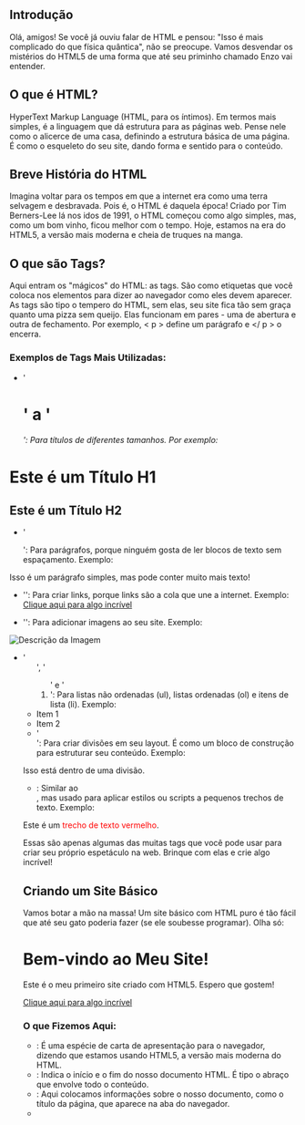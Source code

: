 ## Introdução
Olá, amigos! Se você já ouviu falar de HTML e pensou: "Isso é mais complicado do que física quântica", não se preocupe. Vamos desvendar os mistérios do HTML5 de uma forma que até seu priminho chamado Enzo vai entender.

## O que é HTML?
HyperText Markup Language (HTML, para os íntimos). Em termos mais simples, é a linguagem que dá estrutura para as páginas web. Pense nele como o alicerce de uma casa, definindo a estrutura básica de uma página. É como o esqueleto do seu site, dando forma e sentido para o conteúdo.

## Breve História do HTML
Imagina voltar para os tempos em que a internet era como uma terra selvagem e desbravada. Pois é, o HTML é daquela época! Criado por Tim Berners-Lee lá nos idos de 1991, o HTML começou como algo simples, mas, como um bom vinho, ficou melhor com o tempo. Hoje, estamos na era do HTML5, a versão mais moderna e cheia de truques na manga.

## O que são Tags?
Aqui entram os "mágicos" do HTML: as tags. São como etiquetas que você coloca nos elementos para dizer ao navegador como eles devem aparecer. As tags são tipo o tempero do HTML, sem elas, seu site fica tão sem graça quanto uma pizza sem queijo. Elas funcionam em pares - uma de abertura e outra de fechamento. Por exemplo, < p > define um parágrafo e </ p > o encerra.

### Exemplos de Tags Mais Utilizadas:
- '<h1>' a '<h6>': Para títulos de diferentes tamanhos. Por exemplo:
<h1>Este é um Título H1</h1>
<h2>Este é um Título H2</h2>

- '<p>': Para parágrafos, porque ninguém gosta de ler blocos de texto sem espaçamento. Exemplo:
<p>Isso é um parágrafo simples, mas pode conter muito mais texto!</p>

- '<a>': Para criar links, porque links são a cola que une a internet. Exemplo:
<a href="https://www.exemplo.com">Clique aqui para algo incrível</a>

- '<img>': Para adicionar imagens ao seu site. Exemplo:
<img src="caminho/para/sua/imagem.jpg" alt="Descrição da Imagem">

- '<ul>', '<ol>' e '<li>': Para listas não ordenadas (ul), listas ordenadas (ol) e itens de lista (li). Exemplo:
<ul>
  <li>Item 1</li>
  <li>Item 2</li>
</ul>

- '<div>': Para criar divisões em seu layout. É como um bloco de construção para estruturar seu conteúdo. Exemplo:
<div>
  <p>Isso está dentro de uma divisão.</p>
</div>

- <span>: Similar ao <div>, mas usado para aplicar estilos ou scripts a pequenos trechos de texto. Exemplo:
<p>Este é um <span style="color: red;">trecho de texto vermelho</span>.</p>

Essas são apenas algumas das muitas tags que você pode usar para criar seu próprio espetáculo na web. Brinque com elas e crie algo incrível!

## Criando um Site Básico
Vamos botar a mão na massa! Um site básico com HTML puro é tão fácil que até seu gato poderia fazer (se ele soubesse programar). Olha só:

<!DOCTYPE html>
<html>
<head>
  <title>Meu Site Incrível</title>
</head>
<body>

<h1>Bem-vindo ao Meu Site!</h1>
<p>Este é o meu primeiro site criado com HTML5. Espero que gostem!</p>
<a href="https://www.meuexemplo.com">Clique aqui para algo incrível</a>

</body>
</html>

### O que Fizemos Aqui:

- <!DOCTYPE html>: É uma espécie de carta de apresentação para o navegador, dizendo que estamos usando HTML5, a versão mais moderna do HTML.

- <html>: Indica o início e o fim do nosso documento HTML. É tipo o abraço que envolve todo o conteúdo.

- <head>: Aqui colocamos informações sobre o nosso documento, como o título da página, que aparece na aba do navegador.

- <title>: Define o título da nossa página. É o que aparece na aba do navegador ou na barra de favoritos. No exemplo, "Meu Site Incrível".

- <body>: Aqui é onde a mágica acontece. Colocamos o conteúdo visível do nosso site.

- <h1>, <p>, <a>: São as tags que mencionamos antes. <h1> é um título grande, <p> é um parágrafo e <a> é um link.

- <a href="https://www.meuexemplo.com">: Esta tag <a> com o atributo href cria um link para "https://www.meuexemplo.com". Você pode substituir isso pelo link do seu próprio site.

Então, em resumo, criamos um documento HTML básico que tem um título, um cabeçalho, um parágrafo e um link. Agora, você pode ajustar e expandir conforme sua criatividade e necessidades!

## Vamos nos Conectar!

Sabia que 80% do conteúdo foi gerado por inteligência artificial, porem foi 100% revisado por um humano? Quer mais dicas e truques? Me siga nas redes sociais e vamos continuar essa conversa:

- Instagram: @joao_victtto
- LinkedIn: [João Victor Rodrigues de Souza](https://www.linkedin.com/in/joão-victor-rodrigues-de-souza-39233221b/)

Fontes de produção
Conteúdo gerado por: ChatGPT e revisões humanas

#HTML5ForAll #WebWonders #CodingMagic